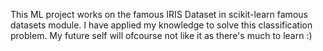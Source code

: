 This ML project works on the famous IRIS Dataset in scikit-learn famous datasets module.
I have applied my knowledge to solve this classification problem.
My future self will ofcourse not like it as there's much to learn :)
